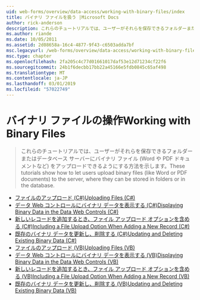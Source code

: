 ```yaml
---
uid: web-forms/overview/data-access/working-with-binary-files/index
title: バイナリ ファイルを扱う |Microsoft Docs
author: rick-anderson
description: これらのチュートリアルでは、ユーザーがそれらを保存できるフォルダーまたはデータベース サーバーにバイナリ ファイル (Word や PDF ドキュメントなど) をアップロードできるようにする方法を示します。
ms.author: riande
ms.date: 10/05/2011
ms.assetid: 2d08658a-16c4-4877-9f43-c6503adda7bf
msc.legacyurl: /web-forms/overview/data-access/working-with-binary-files
msc.type: chapter
ms.openlocfilehash: 2fa205c4c77d01661017daf53e12d71234cf22f6
ms.sourcegitcommit: 24b1f6decbb17bb22a45166e5fdb0845c65af498
ms.translationtype: MT
ms.contentlocale: ja-JP
ms.lasthandoff: 03/01/2019
ms.locfileid: "57022749"
---
```

<a name="working-with-binary-files"></a><span data-ttu-id="4f952-103">バイナリ ファイルの操作</span><span class="sxs-lookup"><span data-stu-id="4f952-103">Working with Binary Files</span></span>
====================
> <span data-ttu-id="4f952-104">これらのチュートリアルでは、ユーザーがそれらを保存できるフォルダーまたはデータベース サーバーにバイナリ ファイル (Word や PDF ドキュメントなど) をアップロードできるようにする方法を示します。</span><span class="sxs-lookup"><span data-stu-id="4f952-104">These tutorials show how to let users upload binary files (like Word or PDF documents) to the server, where they can be stored in folders or in the database.</span></span>


- [<span data-ttu-id="4f952-105">ファイルのアップロード (C#)</span><span class="sxs-lookup"><span data-stu-id="4f952-105">Uploading Files (C#)</span></span>](uploading-files-cs.md)
- [<span data-ttu-id="4f952-106">データ Web コントロールにバイナリ データを表示する (C#)</span><span class="sxs-lookup"><span data-stu-id="4f952-106">Displaying Binary Data in the Data Web Controls (C#)</span></span>](displaying-binary-data-in-the-data-web-controls-cs.md)
- [<span data-ttu-id="4f952-107">新しいレコードを追加するとき、ファイル アップロード オプションを含める (C#)</span><span class="sxs-lookup"><span data-stu-id="4f952-107">Including a File Upload Option When Adding a New Record (C#)</span></span>](including-a-file-upload-option-when-adding-a-new-record-cs.md)
- [<span data-ttu-id="4f952-108">既存のバイナリ データを更新し、削除する (C#)</span><span class="sxs-lookup"><span data-stu-id="4f952-108">Updating and Deleting Existing Binary Data (C#)</span></span>](updating-and-deleting-existing-binary-data-cs.md)
- [<span data-ttu-id="4f952-109">ファイルのアップロード (VB)</span><span class="sxs-lookup"><span data-stu-id="4f952-109">Uploading Files (VB)</span></span>](uploading-files-vb.md)
- [<span data-ttu-id="4f952-110">データ Web コントロールにバイナリ データを表示する (VB)</span><span class="sxs-lookup"><span data-stu-id="4f952-110">Displaying Binary Data in the Data Web Controls (VB)</span></span>](displaying-binary-data-in-the-data-web-controls-vb.md)
- [<span data-ttu-id="4f952-111">新しいレコードを追加するとき、ファイル アップロード オプションを含める (VB)</span><span class="sxs-lookup"><span data-stu-id="4f952-111">Including a File Upload Option When Adding a New Record (VB)</span></span>](including-a-file-upload-option-when-adding-a-new-record-vb.md)
- [<span data-ttu-id="4f952-112">既存のバイナリ データを更新し、削除する (VB)</span><span class="sxs-lookup"><span data-stu-id="4f952-112">Updating and Deleting Existing Binary Data (VB)</span></span>](updating-and-deleting-existing-binary-data-vb.md)
